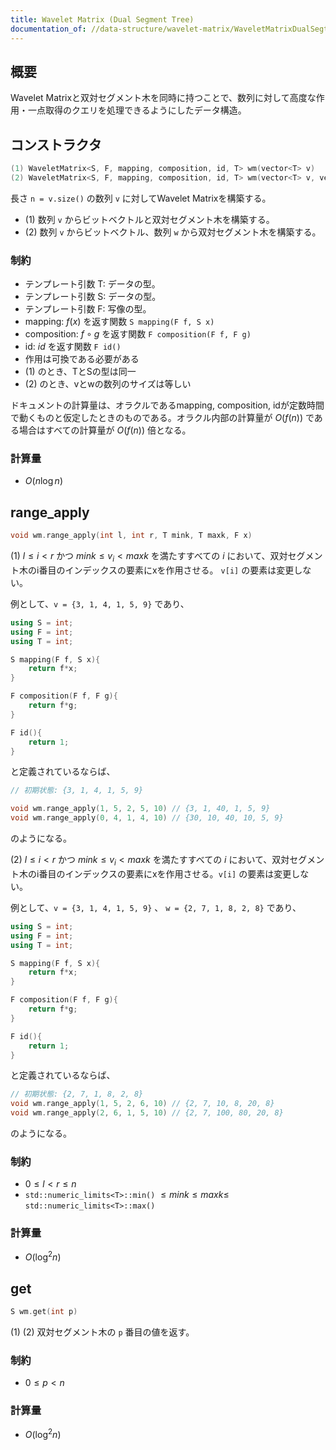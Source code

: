 ```yaml
---
title: Wavelet Matrix (Dual Segment Tree)
documentation_of: //data-structure/wavelet-matrix/WaveletMatrixDualSegtree.hpp
---
```


## 概要

Wavelet Matrixと双対セグメント木を同時に持つことで、数列に対して高度な作用・一点取得のクエリを処理できるようにしたデータ構造。


## コンストラクタ

```cpp
(1) WaveletMatrix<S, F, mapping, composition, id, T> wm(vector<T> v)
(2) WaveletMatrix<S, F, mapping, composition, id, T> wm(vector<T> v, vector<S> w)
```

長さ `n = v.size()` の数列 `v` に対してWavelet Matrixを構築する。
- (1) 数列 `v` からビットベクトルと双対セグメント木を構築する。
- (2) 数列 `v` からビットベクトル、数列 `w` から双対セグメント木を構築する。



### 制約

- テンプレート引数 T: データの型。
- テンプレート引数 S: データの型。
- テンプレート引数 F: 写像の型。
- mapping: $f(x)$ を返す関数 `S mapping(F f, S x)`
- composition: $f \circ g$ を返す関数 `F composition(F f, F g)`
- id: $id$ を返す関数 `F id()`
- 作用は可換である必要がある
- (1) のとき、TとSの型は同一
- (2) のとき、vとwの数列のサイズは等しい


ドキュメントの計算量は、オラクルであるmapping, composition, idが定数時間で動くものと仮定したときのものである。オラクル内部の計算量が 
$O(f(n))$ である場合はすべての計算量が $O(f(n))$ 倍となる。

### 計算量
- $O(n\log{n})$



## range_apply

```cpp
void wm.range_apply(int l, int r, T mink, T maxk, F x)
```

(1)  $l\leq i \lt r$ かつ $mink \leq v_i \lt maxk$ を満たすすべての $i$ において、双対セグメント木のi番目のインデックスの要素にxを作用させる。 `v[i]` の要素は変更しない。

例として、`v = {3, 1, 4, 1, 5, 9}` であり、 

```cpp
using S = int;
using F = int;
using T = int;

S mapping(F f, S x){
    return f*x;
}

F composition(F f, F g){
    return f*g;
}

F id(){
    return 1;
}
```
と定義されているならば、

```cpp
// 初期状態: {3, 1, 4, 1, 5, 9}

void wm.range_apply(1, 5, 2, 5, 10) // {3, 1, 40, 1, 5, 9}
void wm.range_apply(0, 4, 1, 4, 10) // {30, 10, 40, 10, 5, 9}
```

のようになる。

(2)  $l\leq i \lt r$ かつ $mink \leq v_i \lt maxk$ を満たすすべての $i$ において、双対セグメント木のi番目のインデックスの要素にxを作用させる。`v[i]` の要素は変更しない。

例として、`v = {3, 1, 4, 1, 5, 9}` 、 `w = {2, 7, 1, 8, 2, 8}` であり、 

```cpp
using S = int;
using F = int;
using T = int;

S mapping(F f, S x){
    return f*x;
}

F composition(F f, F g){
    return f*g;
}

F id(){
    return 1;
}
```
と定義されているならば、

```cpp
// 初期状態: {2, 7, 1, 8, 2, 8}
void wm.range_apply(1, 5, 2, 6, 10) // {2, 7, 10, 8, 20, 8}
void wm.range_apply(2, 6, 1, 5, 10) // {2, 7, 100, 80, 20, 8}
```

のようになる。

### 制約
- $0 \leq l \lt r \leq n$
- `std::numeric_limits<T>::min()` $\leq mink \leq maxk \leq$ `std::numeric_limits<T>::max()`


### 計算量
- $O(\log^2{n})$


## get

```cpp
S wm.get(int p)
```

(1) (2)  双対セグメント木の `p` 番目の値を返す。 


### 制約
- $0 \leq p \lt n$

### 計算量
- $O(\log^2{n})$





